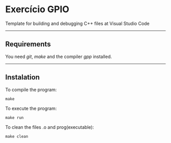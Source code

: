 # Exercício GPIO

Template for building and debugging C++ files at Visual Studio Code

***

## Requirements

You need *git*, *make* and the compiler *gpp* installed.

***
## Instalation 

To compile the program:

`make`

To execute the program:

`make run`

To clean the files .o and prog(executable):

`make clean`
